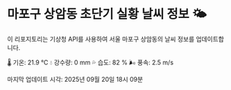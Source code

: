 
# 마포구 상암동 초단기 실황 날씨 정보 🌤️

이 리포지토리는 기상청 API를 사용하여 서울 마포구 상암동의 날씨 정보를 업데이트합니다. 

🌡️ 기온: 21.9 ℃
💧 강수량: 0 mm
💦 습도: 82 %
🌬️ 풍속: 2.5 m/s

마지막 업데이트 시각: 2025년 09월 20일 18시 09분    
